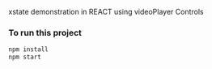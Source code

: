 xstate demonstration in REACT using videoPlayer Controls

### To run this project

```sh
npm install
npm start
```